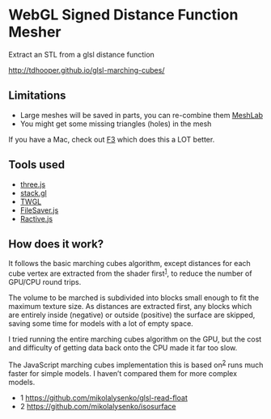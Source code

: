 # WebGL Signed Distance Function Mesher

Extract an STL from a glsl distance function

http://tdhooper.github.io/glsl-marching-cubes/

## Limitations

* Large meshes will be saved in parts, you can re-combine them [MeshLab](http://www.meshlab.net)
* You might get some missing triangles (holes) in the mesh

If you have a Mac, check out [F3](http://www.syedrezaali.com/f3-mac-app/) which does this a LOT better.

## Tools used

* [three.js](http://threejs.org/)
* [stack.gl](http://stack.gl/)
* [TWGL](http://twgljs.org/)
* [FileSaver.js](https://github.com/eligrey/FileSaver.js/)
* [Ractive.js](http://www.ractivejs.org/)

## How does it work?

It follows the basic marching cubes algorithm, except distances for each cube vertex are extracted from the shader first<sup>[1](#user-content-fn1)</sup>, to reduce the number of GPU/CPU round trips.

The volume to be marched is subdivided into blocks small enough to fit the maximum texture size. As distances are extracted first, any blocks which are entirely inside (negative) or outside (positive) the surface are skipped, saving some time for models with a lot of empty space.

I tried running the entire marching cubes algorithm on the GPU, but the cost and difficulty of getting data back onto the CPU made it far too slow.

The JavaScript marching cubes implementation this is based on<sup>[2](#user-content-fn2)</sup> runs much faster for simple models. I haven’t compared them for more complex models.

* <a id=“fn2”>1</a> https://github.com/mikolalysenko/glsl-read-float
* <a id="fn1">2</a> https://github.com/mikolalysenko/isosurface
